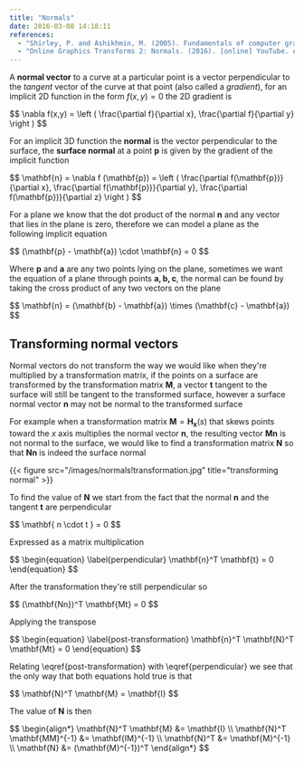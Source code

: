 ```yaml
---
title: "Normals"
date: 2016-03-08 14:18:11
references:
  - "Shirley, P. and Ashikhmin, M. (2005). Fundamentals of computer graphics. Wellesley, Mass.: AK Peters."
  - "Online Graphics Transforms 2: Normals. (2016). [online] YouTube. Available at: https://www.youtube.com/watch?v=fK45BV7QJe0 [Accessed 8 Mar. 2016]."
---
```


A **normal vector** to a curve at a particular point is a vector perpendicular to the *tangent* vector of the curve at that point (also called a *gradient*), for an implicit 2D function in the form $f(x,y) = 0$ the 2D gradient is

<div>
<div>
$$
\nabla f(x,y) = \left ( \frac{\partial f}{\partial x}, \frac{\partial f}{\partial y} \right )
$$
</div>
</div>

For an implicit 3D function the **normal** is the vector perpendicular to the surface, the **surface normal** at a point $\mathbf{p}$ is given by the gradient of the implicit function

<div>
$$
\mathbf{n} = \nabla f (\mathbf{p}) = \left ( \frac{\partial f(\mathbf{p})}{\partial x}, \frac{\partial f(\mathbf{p})}{\partial y}, \frac{\partial f(\mathbf{p})}{\partial z} \right  )
$$
</div>

For a plane we know that the dot product of the normal $\mathbf{n}$ and any vector that lies in the plane is zero, therefore we can model a plane as the following implicit equation

<div>
$$
(\mathbf{p} - \mathbf{a}) \cdot \mathbf{n} = 0
$$
</div>

Where $\mathbf{p}$ and $\mathbf{a}$ are any two points lying on the plane, sometimes we want the equation of a plane through points $\mathbf{a, b, c}$, the normal can be found by taking the cross product of any two vectors on the plane

<div>
$$
\mathbf{n} = (\mathbf{b} - \mathbf{a}) \times (\mathbf{c} - \mathbf{a})
$$
</div>

## Transforming normal vectors

Normal vectors do not transform the way we would like when they're multiplied by a transformation matrix, if the points on a surface are transformed by the transformation matrix $\mathbf{M}$, a vector $\mathbf{t}$ tangent to the surface will still be tangent to the transformed surface, however a surface normal vector $\mathbf{n}$ may not be normal to the transformed surface

For example when a transformation matrix $\mathbf{M} = \mathbf{H_x}(s)$ that skews points toward the $x$ axis multiplies the normal vector $\mathbf{n}$, the resulting vector $\mathbf{Mn}$ is not normal to the surface, we would like to find a transformation matrix $\mathbf{N}$ so that $\mathbf{Nn}$ is indeed the surface normal

{{< figure src="/images/normals!transformation.jpg" title="transforming normal" >}}

To find the value of $\mathbf{N}$ we start from the fact that the normal $\mathbf{n}$ and the tangent $\mathbf{t}$ are perpendicular

<div>
$$
\mathbf{ n \cdot t } = 0
$$
</div>

Expressed as a matrix multiplication

<div>
$$
\begin{equation} \label{perpendicular}
\mathbf{n}^T \mathbf{t} = 0
\end{equation}
$$
</div>

After the transformation they're still perpendicular so

<div>
$$
(\mathbf{Nn})^T \mathbf{Mt} = 0
$$
</div>

Applying the transpose

<div>
$$
\begin{equation} \label{post-transformation}
\mathbf{n}^T \mathbf{N}^T \mathbf{Mt} = 0
\end{equation}
$$
</div>

Relating \eqref{post-transformation} with \eqref{perpendicular} we see that the only way that both equations hold true is that

<div>
$$
\mathbf{N}^T \mathbf{M} = \mathbf{I}
$$
</div>

The value of $\mathbf{N}$ is then

<div>
$$
\begin{align*}
\mathbf{N}^T \mathbf{M} &= \mathbf{I} \\
\mathbf{N}^T \mathbf{MM}^{-1} &= \mathbf{IM}^{-1} \\
\mathbf{N}^T &= \mathbf{M}^{-1} \\
\mathbf{N} &= (\mathbf{M}^{-1})^T
\end{align*}
$$
</div>

